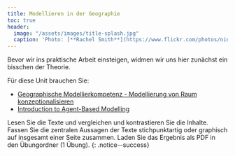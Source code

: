 ```yaml
---
title: Modellieren in der Geographie 
toc: true
header:
  image: "/assets/images/title-splash.jpg"
  caption: 'Photo: [**Rachel Smith**](https://www.flickr.com/photos/ninmah/)'
---
```

Bevor wir ins praktische Arbeit einsteigen, widmen wir uns hier zunächst ein bisschen der Theorie.
<!--more-->

Für diese Unit brauchen Sie:
* [Geographische Modellierkompetenz - Modellierung von Raum konzeptionalisieren](https://www.gw-unterricht.at/index.php/onlineausgaben/21-2019-2/72-156-2019.html)
* [Introduction to Agent-Based Modelling](https://link.springer.com/chapter/10.1007/978-90-481-8927-4_5)

Lesen Sie die Texte und vergleichen und kontrastieren Sie die Inhalte. Fassen Sie die zentralen Aussagen der Texte stichpunktartig oder graphisch auf insgesamt einer Seite zusammen. Laden Sie das Ergebnis als PDF in den Übungordner (1 Übung).
{: .notice--success} 




